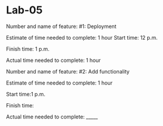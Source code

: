 # Lab-05

Number and name of feature: #1: Deployment

Estimate of time needed to complete: 1 hour
Start time: 12 p.m.

Finish time: 1 p.m.

Actual time needed to complete: 1 hour
<!-- ------------------------------- -->
Number and name of feature: #2: Add functionality

Estimate of time needed to complete: 1 hour

Start time:1 p.m.

Finish time: 

Actual time needed to complete: _____